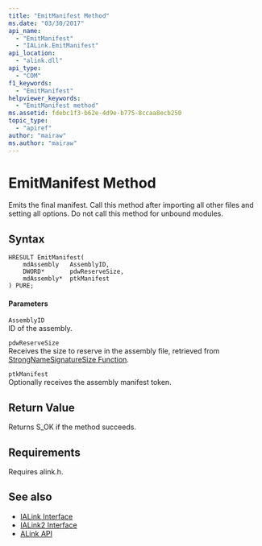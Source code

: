```yaml
---
title: "EmitManifest Method"
ms.date: "03/30/2017"
api_name: 
  - "EmitManifest"
  - "IALink.EmitManifest"
api_location: 
  - "alink.dll"
api_type: 
  - "COM"
f1_keywords: 
  - "EmitManifest"
helpviewer_keywords: 
  - "EmitManifest method"
ms.assetid: fdebc1f3-b62e-4d9e-b775-8ccaa8ecb250
topic_type: 
  - "apiref"
author: "mairaw"
ms.author: "mairaw"
---
```

# EmitManifest Method
Emits the final manifest. Call this method after importing all other files and setting all options. Do not call this method for unbound modules.  
  
## Syntax  
  
```  
HRESULT EmitManifest(  
    mdAssembly   AssemblyID,  
    DWORD*       pdwReserveSize,  
    mdAssembly*  ptkManifest  
) PURE;  
```  
  
#### Parameters  
 `AssemblyID`  
 ID of the assembly.  
  
 `pdwReserveSize`  
 Receives the size to reserve in the assembly file, retrieved from [StrongNameSignatureSize Function](../../../../docs/framework/unmanaged-api/strong-naming/strongnamesignaturesize-function.md).  
  
 `ptkManifest`  
 Optionally receives the assembly manifest token.  
  
## Return Value  
 Returns S_OK if the method succeeds.  
  
## Requirements  
 Requires alink.h.  
  
## See also
- [IALink Interface](../../../../docs/framework/unmanaged-api/alink/ialink-interface.md)
- [IALink2 Interface](../../../../docs/framework/unmanaged-api/alink/ialink2-interface.md)
- [ALink API](../../../../docs/framework/unmanaged-api/alink/index.md)
